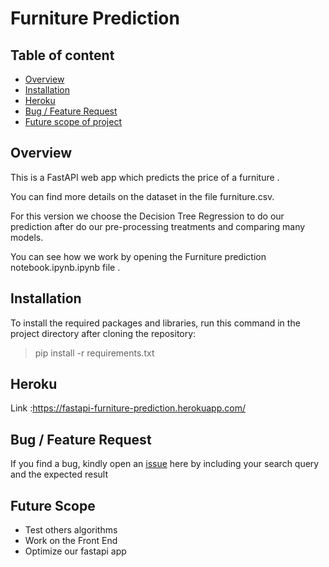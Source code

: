 # Furniture Prediction
## Table of content
* [Overview](https://github.com/Lamtorodo/Furniture-Prediction-FastAPI#overview)
* [Installation](https://github.com/Lamtorodo/Furniture-Prediction-FastAPI#installation)
* [Heroku](https://github.com/Lamtorodo/Furniture-Prediction-FastAPI#deploiement)
* [Bug / Feature Request](https://github.com/Lamtorodo/Furniture-Prediction-FastAPI#bug--feature-request)
* [Future scope of project](https://github.com/Lamtorodo/Furniture-Prediction-FastAPI#future-scope)



## Overview 
This is a FastAPI web app which predicts the price of a furniture .

You can find more details on the dataset in the file furniture.csv.

For this version we choose the Decision Tree Regression to do our prediction after do our pre-processing treatments and comparing many models.

You can see how we work by opening the Furniture prediction notebook.ipynb.ipynb file .

## Installation
To install the required packages and libraries, run this command in the project directory after cloning the repository:
> pip install -r requirements.txt


## Heroku
Link :https://fastapi-furniture-prediction.herokuapp.com/


## Bug / Feature Request

If you find a bug, kindly open an [issue](https://github.com/Lamtorodo/Furniture-Prediction-FastAPI/issue) here by including your search query and the expected result

## Future Scope 
* Test others algorithms
* Work on the Front End
* Optimize our fastapi app


